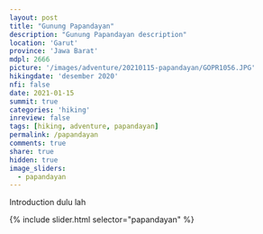 ```yaml
---
layout: post
title: "Gunung Papandayan"
description: "Gunung Papandayan description"
location: 'Garut'
province: 'Jawa Barat'
mdpl: 2666
picture: '/images/adventure/20210115-papandayan/GOPR1056.JPG'
hikingdate: 'desember 2020'
nfi: false
date: 2021-01-15
summit: true
categories: 'hiking'
inreview: false
tags: [hiking, adventure, papandayan]
permalink: /papandayan
comments: true
share: true
hidden: true
image_sliders:
  - papandayan
---
```


Introduction dulu lah

{% include slider.html selector="papandayan" %}